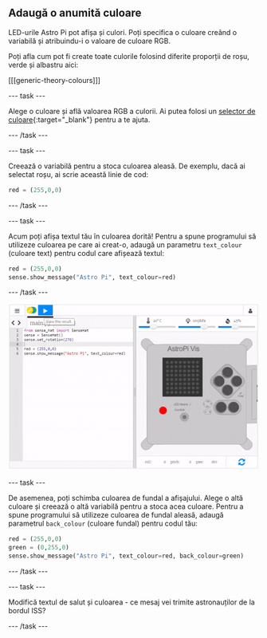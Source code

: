 ## Adaugă o anumită culoare

LED-urile Astro Pi pot afișa și culori. Poți specifica o culoare creând o variabilă și atribuindu-i o valoare de culoare RGB.

Poți afla cum pot fi create toate culorile folosind diferite proporții de roșu, verde și albastru aici:

[[[generic-theory-colours]]]

--- task ---

Alege o culoare și află valoarea RGB a culorii. Ai putea folosi un [selector de culoare](https://www.w3schools.com/colors/colors_rgb.asp){:target="_blank"} pentru a te ajuta.

--- /task ---

--- task ---

Creează o variabilă pentru a stoca culoarea aleasă. De exemplu, dacă ai selectat roșu, ai scrie această linie de cod:

```python
red = (255,0,0)
```

--- /task ---

--- task ---

Acum poți afișa textul tău în culoarea dorită! Pentru a spune programului să utilizeze culoarea pe care ai creat-o, adaugă un parametru `text_colour` (culoare text) pentru codul care afișează textul:

```python
red = (255,0,0)
sense.show_message("Astro Pi", text_colour=red)
```

--- /task ---

![afișează mesajul colorat](images/show-message-color.gif)

--- task ---

De asemenea, poți schimba culoarea de fundal a afișajului. Alege o altă culoare și creează o altă variabilă pentru a stoca acea culoare. Pentru a spune programului să utilizeze culoarea de fundal aleasă, adaugă parametrul `back_colour` (culoare fundal) pentru codul tău:

```python
red = (255,0,0)
green = (0,255,0)
sense.show_message("Astro Pi", text_colour=red, back_colour=green)
```

--- /task ---

--- task ---

Modifică textul de salut și culoarea - ce mesaj vei trimite astronauților de la bordul ISS?

--- /task ---
